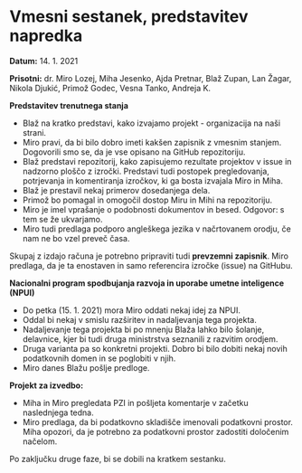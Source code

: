 # Vmesni sestanek, predstavitev napredka

**Datum:** 14. 1. 2021

**Prisotni:** dr. Miro Lozej, Miha Jesenko, Ajda Pretnar, Blaž Zupan, Lan Žagar, Nikola Djukić, Primož Godec, Vesna Tanko, Andreja K.

**Predstavitev trenutnega stanja**

- Blaž na kratko predstavi, kako izvajamo projekt - organizacija na naši strani. 
- Miro pravi, da bi bilo dobro imeti kakšen zapisnik z vmesnim stanjem. Dogovorili smo se, da je vse opisano na GitHub repozitoriju.
- Blaž predstavi repozitorij, kako zapisujemo rezultate projektov v issue in nadzorno ploščo z izročki. Predstavi tudi postopek pregledovanja, potrjevanja in komentiranja izročkov, ki ga bosta izvajala Miro in Miha. 
- Blaž je prestavil nekaj primerov dosedanjega dela. 
- Primož bo pomagal in omogočil dostop Miru in Mihi na repozitoriju. 
- Miro je imel vprašanje o podobnosti dokumentov in besed. Odgovor: s tem se že ukvarjamo. 
- Miro tudi predlaga podporo angleškega jezika v načrtovanem orodju, če nam ne bo vzel preveč časa. 

Skupaj z izdajo računa je potrebno pripraviti tudi **prevzemni zapisnik**. Miro predlaga, da je ta enostaven in samo referencira izročke (issue) na GitHubu.

**Nacionalni program spodbujanja razvoja in uporabe umetne inteligence (NPUI)**
- Do petka (15. 1. 2021) mora Miro oddati nekaj idej za NPUI. 
- Oddal bi nekaj v smislu razširitev in nadaljevanja tega projekta. 
- Nadaljevanje tega projekta bi po mnenju Blaža lahko bilo šolanje, delavnice, kjer bi tudi druga ministrstva seznanili z razvitim orodjem.
- Druga varianta pa so konkretni projekti. Dobro bi bilo dobiti nekaj novih podatkovnih domen in se poglobiti v njih. 
- Miro danes Blažu pošlje predloge.

**Projekt za izvedbo:**

- Miha in Miro pregledata PZI in pošljeta komentarje v začetku naslednjega tedna. 
- Miro predlaga, da bi podatkovno skladišče imenovali podatkovni prostor. Miha opozori, da je potrebno za podatkovni prostor zadostiti določenim načelom.

Po zaključku druge faze, bi se dobili na kratkem sestanku.
